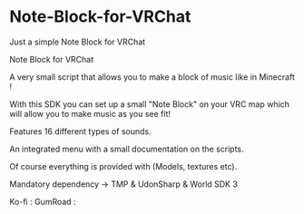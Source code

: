 # Note-Block-for-VRChat
Just a simple Note Block for VRChat

Note Block for VRChat

A very small script that allows you to make a block of music like in Minecraft !

With this SDK you can set up a small "Note Block" on your VRC map which will allow you to make music as you see fit!

Features 16 different types of sounds.

An integrated menu with a small documentation on the scripts.

Of course everything is provided with (Models, textures etc).

Mandatory dependency -> TMP & UdonSharp & World SDK 3

Ko-fi : 
GumRoad : 
